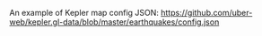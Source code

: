 An example of Kepler map config JSON: https://github.com/uber-web/kepler.gl-data/blob/master/earthquakes/config.json
